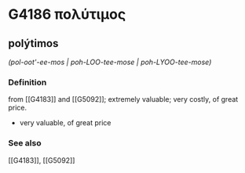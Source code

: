 # G4186 πολύτιμος

## polýtimos

_(pol-oot'-ee-mos | poh-LOO-tee-mose | poh-LYOO-tee-mose)_

### Definition

from [[G4183]] and [[G5092]]; extremely valuable; very costly, of great price.

- very valuable, of great price

### See also

[[G4183]], [[G5092]]

